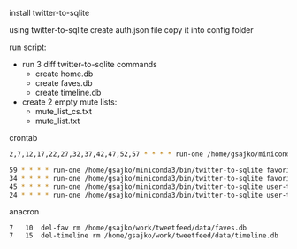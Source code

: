 
install twitter-to-sqlite

using twitter-to-sqlite create auth.json file
copy it into config folder

run script:
- run 3 diff twitter-to-sqlite commands
    - create home.db
    - create faves.db
    - create timeline.db
- create 2 empty mute lists:
    - mute_list_cs.txt
    - mute_list.txt


crontab

```bash
2,7,12,17,22,27,32,37,42,47,52,57 * * * * run-one /home/gsajko/miniconda3/bin/twitter-to-sqlite home-timeline /home/gsajko/work/tweetfeed/data/home.db -a /home/gsajko/work/tweetfeed/config/auth.json --since

59 * * * * run-one /home/gsajko/miniconda3/bin/twitter-to-sqlite favorites /home/gsajko/work/tweetfeed/data/faves.db -a /home/gsajko/work/tweetfeed/config/auth.json
34 * * * * run-one /home/gsajko/miniconda3/bin/twitter-to-sqlite favorites /home/gsajko/work/tweetfeed/data/home.db -a /home/gsajko/work/tweetfeed/config/auth.json
45 * * * * run-one /home/gsajko/miniconda3/bin/twitter-to-sqlite user-timeline /home/gsajko/work/tweetfeed/data/timeline.db -a /home/gsajko/work/tweetfeed/config/auth.json --since
24 * * * * run-one /home/gsajko/miniconda3/bin/twitter-to-sqlite user-timeline /home/gsajko/work/tweetfeed/data/home.db -a /home/gsajko/work/tweetfeed/config/auth.json --since
```
anacron
```
7	10	del-fav rm /home/gsajko/work/tweetfeed/data/faves.db
7	15	del-timeline rm /home/gsajko/work/tweetfeed/data/timeline.db
```
